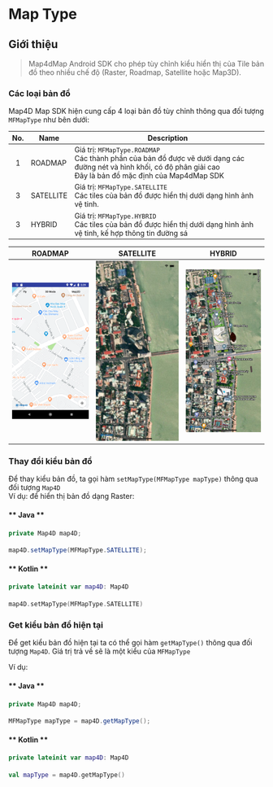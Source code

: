 # Map Type

## Giới thiệu

> Map4dMap Android SDK cho phép tùy chỉnh kiểu hiển thị của Tile bản đồ theo nhiều chế độ (Raster, Roadmap, Satellite hoặc Map3D).

### Các loại bản đồ

Map4D Map SDK hiện cung cấp 4 loại bản đồ tùy chỉnh thông qua đối tượng `MFMapType` như bên dưới:

| No. | Name    | Description                                                                                                                                                            |
|:---:|---------|------------------------------------------------------------------------------------------------------------------------------------------------------------------------|
|  1  |ROADMAP  | Giá trị: `MFMapType.ROADMAP`<br>Các thành phần của bản đồ được vẽ dưới dạng các đường nét và hình khối, có độ phân giải cao<br>Đây là bản đồ mặc định của Map4dMap SDK |
|  3  |SATELLITE| Giá trị: `MFMapType.SATELLITE`<br>Các tiles của bản đồ được hiển thị dưới dạng hình ảnh vệ tinh.                                                                       |
|  3  |HYBRID   | Giá trị: `MFMapType.HYBRID`<br>Các tiles của bản đồ được hiển thị dưới dạng hình ảnh vệ tinh, kế hợp thông tin đường sá                                                |

|                 ROADMAP                            | SATELLITE                                                    |                 HYBRID                                   |
|:--------------------------------------------------:|:------------------------------------------------------------:|:--------------------------------------------------------:|
| ![MapType](../../resources/maptype-roadmap.png)    | ![MapType](../../../ios/resources/v3/maptype_satelllite.jpg) | ![MapType](../../../ios/resources/v3/maptype_hybrid.jpg) |


### Thay đổi kiểu bản đồ

Để thay kiểu bản đồ, ta gọi hàm `setMapType(MFMapType mapType)` thông qua đối tượng `Map4D`  
Ví dụ: để hiển thị bản đồ dạng Raster:

<!-- tabs:start -->
#### ** Java **

```java
private Map4D map4D;

map4D.setMapType(MFMapType.SATELLITE);
```

#### ** Kotlin **

```kotlin
private lateinit var map4D: Map4D

map4D.setMapType(MFMapType.SATELLITE)
```
<!-- tabs:end -->

### Get kiểu bản đồ hiện tại

Để get kiểu bản đồ hiện tại ta có thể gọi hàm `getMapType()` thông qua đối tượng `Map4D`. Giá trị trả về sẽ là một kiểu
của `MFMapType`

Ví dụ:

<!-- tabs:start -->
#### ** Java **

```java
private Map4D map4D;

MFMapType mapType = map4D.getMapType();
```

#### ** Kotlin **

```kotlin
private lateinit var map4D: Map4D

val mapType = map4D.getMapType()
```
<!-- tabs:end -->

